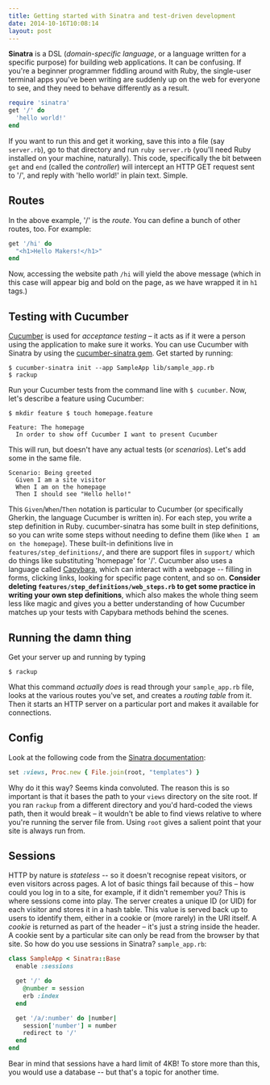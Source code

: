 ```yaml
---
title: Getting started with Sinatra and test-driven development
date: 2014-10-16T10:08:14
layout: post
---
```


**Sinatra** is a DSL (_domain-specific language_, or a language written for a specific purpose) for building web applications. It can be confusing. If you're a beginner programmer fiddling around with Ruby, the single-user terminal apps you've been writing are suddenly up on the web for everyone to see, and they need to behave differently as a result.

```ruby
require 'sinatra'
get '/' do
  'hello world!'
end
```

If you want to run this and get it working, save this into a file (say `server.rb`), go to that directory and run `ruby server.rb` (you'll need Ruby installed on your machine, naturally). This code, specifically the bit between `get` and `end` (called the _controller_) will intercept an HTTP GET request sent to '/', and reply with 'hello world!' in plain text. Simple.

## Routes

In the above example, '/' is the _route_. You can define a bunch of other routes, too. For example:

```ruby
get '/hi' do
  "<h1>Hello Makers!</h1>"
end
```

Now, accessing the website path `/hi` will yield the above message (which in this case will appear big and bold on the page, as we have wrapped it in `h1` tags.)

## Testing with Cucumber

[Cucumber](http://cukes.info) is used for _acceptance testing_ – it acts as if it were a person using the application to make sure it works. You can use Cucumber with Sinatra by using the [cucumber-sinatra gem](https://github.com/bernd/cucumber-sinatra). Get started by running:

```
$ cucumber-sinatra init --app SampleApp lib/sample_app.rb
$ rackup
```

Run your Cucumber tests from the command line with `$ cucumber`. Now, let's describe a feature using Cucumber:

```
$ mkdir feature $ touch homepage.feature
```

```
Feature: The homepage
  In order to show off Cucumber I want to present Cucumber
```

This will run, but doesn't have any actual tests (or _scenarios_). Let's add some in the same file.

```
Scenario: Being greeted
  Given I am a site visitor
  When I am on the homepage
  Then I should see "Hello hello!"
```

This `Given`/`When`/`Then` notation is particular to Cucumber (or specifically Gherkin, the language Cucumber is written in). For each step, you write a step definition in Ruby. cucumber-sinatra has some built in step definitions, so you can write some steps without needing to define them (like `When I am on the homepage`). These built-in definitions live in `features/step_definitions/`, and there are support files in `support/` which do things like substituting 'homepage' for '/'. Cucumber also uses a language called [Capybara](https://github.com/jnicklas/capybara), which can interact with a webpage -- filling in forms, clicking links, looking for specific page content, and so on. **Consider deleting `features/step_definitions/web_steps.rb` to get some practice in writing your own step definitions**, which also makes the whole thing seem less like magic and gives you a better understanding of how Cucumber matches up your tests with Capybara methods behind the scenes.

## Running the damn thing

Get your server up and running by typing

```
$ rackup
```

What this command _actually does_ is read through your `sample_app.rb` file, looks at the various routes you've set, and creates a _routing table_ from it. Then it starts an HTTP server on a particular port and makes it available for connections.

## Config

Look at the following code from the [Sinatra documentation](http://www.sinatrarb.com/configuration.html):

```ruby
set :views, Proc.new { File.join(root, "templates") }
```

Why do it this way? Seems kinda convoluted. The reason this is so important is that it bases the path to your `views` directory on the site root. If you ran `rackup` from a different directory and you'd hard-coded the views path, then it would break – it wouldn't be able to find views relative to where you're running the server file from. Using `root` gives a salient point that your site is always run from.

## Sessions

HTTP by nature is _stateless_ -- so it doesn't recognise repeat visitors, or even visitors across pages. A lot of basic things fail because of this – how could you log in to a site, for example, if it didn't remember you? This is where sessions come into play. The server creates a unique ID (or UID) for each visitor and stores it in a hash table. This value is served back up to users to identify them, either in a cookie or (more rarely) in the URI itself. A _cookie_ is returned as part of the header – it's just a string inside the header. A cookie sent by a particular site can only be read from the browser by that site. So how do you use sessions in Sinatra? `sample_app.rb`:

```ruby
class SampleApp < Sinatra::Base
  enable :sessions

  get '/' do
    @number = session
    erb :index
  end

  get '/a/:number' do |number|
    session['number'] = number
    redirect to '/'
  end
end
```

Bear in mind that sessions have a hard limit of 4KB! To store more than this, you would use a database -- but that's a topic for another time.
